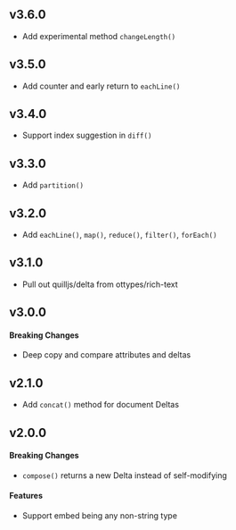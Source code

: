 ## v3.6.0

- Add experimental method `changeLength()`


## v3.5.0

- Add counter and early return to `eachLine()`


## v3.4.0

- Support index suggestion in `diff()`


## v3.3.0

- Add `partition()`


## v3.2.0

- Add `eachLine()`, `map()`, `reduce()`, `filter()`, `forEach()`


## v3.1.0

- Pull out quilljs/delta from ottypes/rich-text


## v3.0.0

#### Breaking Changes
- Deep copy and compare attributes and deltas


## v2.1.0

- Add `concat()` method for document Deltas


## v2.0.0

#### Breaking Changes
- `compose()` returns a new Delta instead of self-modifying

#### Features
- Support embed being any non-string type

